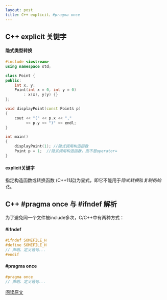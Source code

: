 ```yaml
---
layout: post
title: C++ explicit、#pragma once
---
```

## C++ explicit 关键字

#### 隐式类型转换

```C++
#include <iostream>
using namespace std;

class Point {
public:
    int x, y;
    Point(int x = 0, int y = 0)
        : x(x), y(y) {}
};

void displayPoint(const Point& p) 
{
    cout << "(" << p.x << "," 
         << p.y << ")" << endl;
}

int main()
{
    displayPoint(1); //隐式调用构造函数
    Point p = 1;  //隐式调用构造函数，而不是operator=
}
```



#### explicit关键字

指定构造函数或转换函数 (C++11起)为显式，即它不能用于*隐式转换*和*复制初始化*。



## C++ #pragma once 与 #ifndef 解析

为了避免同一个文件被include多次，C/C++中有两种方式：

#### #ifndef

```C++
#ifndef SOMEFILE_H
#define SOMEFILE_H
// 声明、定义语句...
#endif
```

 #### #pragma once

```C++
#pragma once
// 声明、定义语句...
```


[阅读原文](https://zhuanlan.zhihu.com/p/52152355)